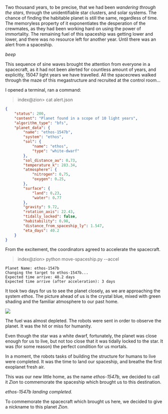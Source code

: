 Two thousand years, to be precise, that we had been *wandering through the stars*, through the unidentifiable star clusters, and solar systems. The chance of finding the habitable planet is still the same, regardless of time. The memoryless property of it exponentiates the desperation of the crewmates, as they had been working hard on using the power of immortality. The remaining fuel of this spaceship was getting lower and lower, and there was no resource left for another year. Until there was an alert from a spaceship.

*beep*

This sequence of sine waves brought the attention from everyone in a spacecraft, as it had not been alerted for countless amount of years, and explicitly, 15047 light years we have travelled. All the spacecrews walked through the maze of this megastructure and recruited at the control room...

I opened a terminal, ran a command:

> index@zion\> cat alert.json

```json
{
    "status": 200,
    "content": "Planet found in a scope of 10 light years",
    "algorithm_type": "bfs",
    "planet_data": {
        "name": "ethos-1547b",
        "system": "ethos",
        "sol": {
            "name": "ethos",
            "type": "white-dwarf"
        },
        "sol_distance_au": 0.73,
        "temperature_k": 283.34,
        "atmosphere": {
            "nitrogen": 0.75,
            "oxygen": 0.25,
        },
        "surface": {
            "land": 0.23,
            "water": 0.77
        },
        "gravity": 9.72,
        "rotation_axis": 22.43,
        "tidally_locked": false,
        "habitability": 0.98,
        "distance_from_spaceship_ly": 1.547,
        "eta_days": 40.2
    }
}
```

From the excitement, the coordinators agreed to accelerate the spacecraft.

> index@zion\> python move-spaceship.py --accel

```
Planet Name: ethos-1547b
Changing the target to ethos-1547b...
Expected time arrive: 40.2 days
Expected time arrive (after acceleration): 3 days
```

It took two days for us to see the planet closely, as we are approaching the system *ethos*. The picture ahead of us is the crystal blue, mixed with green shading and the familiar atmosphere to our past home.

![](https://cdn.discordapp.com/attachments/512920101423415306/1057987315479351406/image.png)

The fuel was almost depleted. The robots were sent in order to observe the planet. It was the hit or miss for humanity.

Even though the star was a white dwarf, fortunately, the planet was close enough for us to live, but not too close that it was tidally locked to the star. It was (for some reason) the perfect condition for us mortals.

In a moment, the robots tasks of building the structure for humans to live were completed. It was the time to land our spaceship, and breathe the first exoplanet fresh air.

This was our new little home, as the name *ethos-1547b*, we decided to call it *Zion* to commemorate the spaceship which brought us to this destination.

*ethos-1547b landing completed.*

To commemorate the spacecraft which brought us here, we decided to give a nickname to this planet *Zion*.
